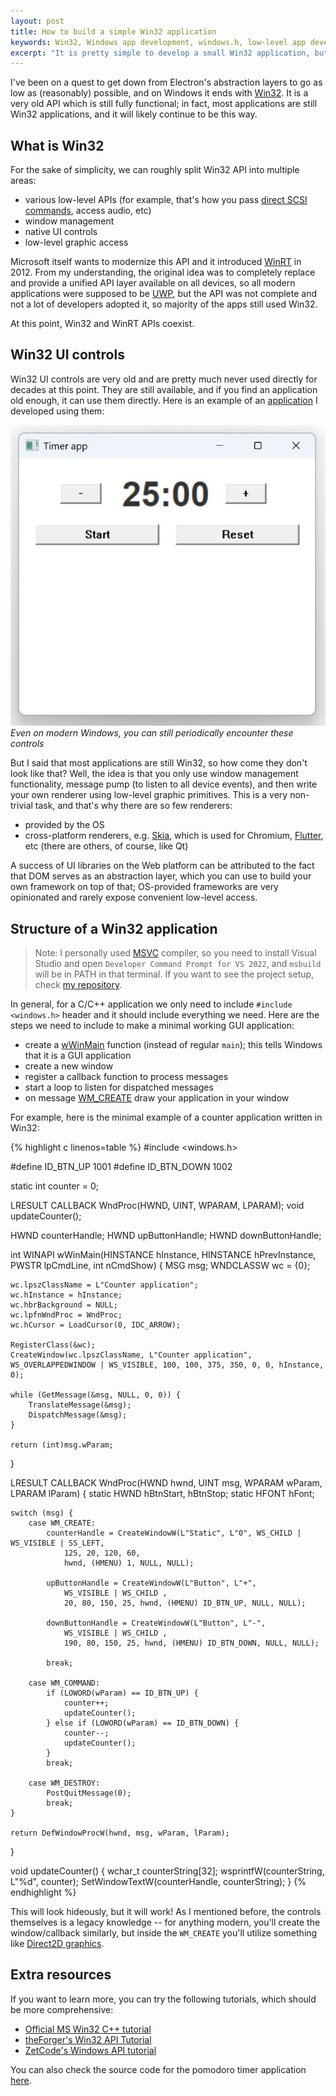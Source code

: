 ```yaml
---
layout: post
title: How to build a simple Win32 application
keywords: Win32, Windows app development, windows.h, low-level app development, C
excerpt: "It is pretty simple to develop a small Win32 application, but is not super useful."
---
```


I've been on a quest to get down from Electron's abstraction layers to go as low as (reasonably) possible, and on Windows it ends with [Win32](https://learn.microsoft.com/en-us/windows/win32/). It is a very old API which is still fully functional; in fact, most applications are still Win32 applications, and it will likely continue to be this way.

## What is Win32

For the sake of simplicity, we can roughly split Win32 API into multiple areas:

- various low-level APIs (for example, that's how you pass [direct SCSI commands](/2025/08/31/how-to-read-audio-cd#how-to-access-it), access audio, etc)
- window management
- native UI controls
- low-level graphic access

Microsoft itself wants to modernize this API and it introduced [WinRT](https://learn.microsoft.com/en-us/uwp/api/) in 2012. From my understanding, the original idea was to completely replace and provide a unified API layer available on all devices, so all modern applications were supposed to be [UWP](https://learn.microsoft.com/en-us/windows/uwp/get-started/universal-application-platform-guide), but the API was not complete and not a lot of developers adopted it, so majority of the apps still used Win32.

At this point, Win32 and WinRT APIs coexist.

## Win32 UI controls

Win32 UI controls are very old and are pretty much never used directly for decades at this point. They are still available, and if you find an application old enough, it can use them directly. Here is an example of an [application](https://github.com/Bloomca/win32-pomodoro-timer) I developed using them:

<p class="centred-image full-image">
  <img class="image" src="/assets/img/win32_screenshot.jpg" />
  <em>Even on modern Windows, you can still periodically encounter these controls</em>
</p>

But I said that most applications are still Win32, so how come they don't look like that? Well, the idea is that you only use window management functionality, message pump (to listen to all device events), and then write your own renderer using low-level graphic primitives. This is a very non-trivial task, and that's why there are so few renderers:

- provided by the OS
- cross-platform renderers, e.g. [Skia](https://skia.org/), which is used for Chromium, [Flutter](https://flutter.dev/), etc (there are others, of course, like Qt)

A success of UI libraries on the Web platform can be attributed to the fact that DOM serves as an abstraction layer, which you can use to build your own framework on top of that; OS-provided frameworks are very opinionated and rarely expose convenient low-level access.

## Structure of a Win32 application

> Note: I personally used [MSVC](https://en.wikipedia.org/wiki/Microsoft_Visual_C%2B%2B) compiler, so you need to install Visual Studio and open `Developer Command Prompt for VS 2022`, and `msbuild` will be in PATH in that terminal. If you want to see the project setup, check [my repository](https://github.com/Bloomca/win32-pomodoro-timer/blob/main/app.proj).

In general, for a C/C++ application we only need to include `#include <windows.h>` header and it should include everything we need. Here are the steps we need to include to make a minimal working GUI application:

- create a [wWinMain](https://learn.microsoft.com/en-us/windows/win32/learnwin32/winmain--the-application-entry-point) function (instead of regular `main`); this tells Windows that it is a GUI application
- create a new window
- register a callback function to process messages
- start a loop to listen for dispatched messages
- on message [WM_CREATE](https://learn.microsoft.com/en-us/windows/win32/winmsg/wm-create) draw your application in your window

For example, here is the minimal example of a counter application written in Win32:

{% highlight c linenos=table %}
#include <windows.h>

#define ID_BTN_UP 1001
#define ID_BTN_DOWN 1002

static int counter = 0;

LRESULT CALLBACK WndProc(HWND, UINT, WPARAM, LPARAM);
void updateCounter();

HWND counterHandle;
HWND upButtonHandle;
HWND downButtonHandle;

int WINAPI wWinMain(HINSTANCE hInstance, HINSTANCE hPrevInstance, PWSTR lpCmdLine, int nCmdShow) {
    MSG msg;
    WNDCLASSW wc = {0};

    wc.lpszClassName = L"Counter application";
    wc.hInstance = hInstance;
    wc.hbrBackground = NULL;
    wc.lpfnWndProc = WndProc;
    wc.hCursor = LoadCursor(0, IDC_ARROW);

    RegisterClass(&wc);
    CreateWindow(wc.lpszClassName, L"Counter application", WS_OVERLAPPEDWINDOW | WS_VISIBLE, 100, 100, 375, 350, 0, 0, hInstance, 0);

    while (GetMessage(&msg, NULL, 0, 0)) {
        TranslateMessage(&msg);
        DispatchMessage(&msg);
    }

    return (int)msg.wParam;
}

LRESULT CALLBACK WndProc(HWND hwnd, UINT msg, WPARAM wParam, LPARAM lParam) {
    static HWND hBtnStart, hBtnStop;
    static HFONT hFont;

    switch (msg) {
        case WM_CREATE:
            counterHandle = CreateWindowW(L"Static", L"0", WS_CHILD | WS_VISIBLE | SS_LEFT,
                125, 20, 120, 60, 
                hwnd, (HMENU) 1, NULL, NULL);

            upButtonHandle = CreateWindowW(L"Button", L"+",
                WS_VISIBLE | WS_CHILD ,
                20, 80, 150, 25, hwnd, (HMENU) ID_BTN_UP, NULL, NULL);

            downButtonHandle = CreateWindowW(L"Button", L"-",
                WS_VISIBLE | WS_CHILD ,
                190, 80, 150, 25, hwnd, (HMENU) ID_BTN_DOWN, NULL, NULL);

            break;

        case WM_COMMAND:
            if (LOWORD(wParam) == ID_BTN_UP) {
                counter++;
                updateCounter();
            } else if (LOWORD(wParam) == ID_BTN_DOWN) {
                counter--;
                updateCounter();
            }
            break;

        case WM_DESTROY:
            PostQuitMessage(0);
            break;
    }

    return DefWindowProcW(hwnd, msg, wParam, lParam);
}

void updateCounter() {
    wchar_t counterString[32];
    wsprintfW(counterString, L"%d", counter);
    SetWindowTextW(counterHandle, counterString);
}
{% endhighlight %}

This will look hideously, but it will work! As I mentioned before, the controls themselves is a legacy knowledge -- for anything modern, you'll create the window/callback similarly, but inside the `WM_CREATE` you'll utilize something like [Direct2D graphics](https://learn.microsoft.com/en-us/windows/win32/learnwin32/your-first-direct2d-program).

## Extra resources

If you want to learn more, you can try the following tutorials, which should be more comprehensive:

- [Official MS Win32 C++ tutorial](https://learn.microsoft.com/en-us/windows/win32/learnwin32/learn-to-program-for-windows)
- [theForger's Win32 API Tutorial](https://winprog.org/tutorial/)
- [ZetCode's Windows API tutorial](https://zetcode.com/gui/winapi/)

You can also check the source code for the pomodoro timer application [here](https://github.com/Bloomca/win32-pomodoro-timer).
